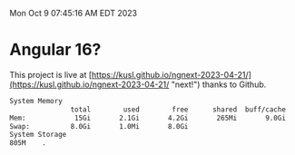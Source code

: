 Mon Oct  9 07:45:16 AM EDT 2023

# Angular 16?


This project is live at [https://kusl.github.io/ngnext-2023-04-21/](https://kusl.github.io/ngnext-2023-04-21/ "next!") thanks to Github.

```bash
System Memory
               total        used        free      shared  buff/cache   available
Mem:            15Gi       2.1Gi       4.2Gi       265Mi       9.0Gi        12Gi
Swap:          8.0Gi       1.0Mi       8.0Gi
System Storage
805M	.
```
```bash
